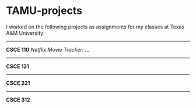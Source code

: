 # TAMU-projects

I worked on the following projects as assignments for my classes at Texas A&M University:

-----
**CSCE 110**
    _Netflix Movie Tracker_: ...
    
-----
**CSCE 121**

-----
**CSCE 221**

-----
**CSCE 312**
